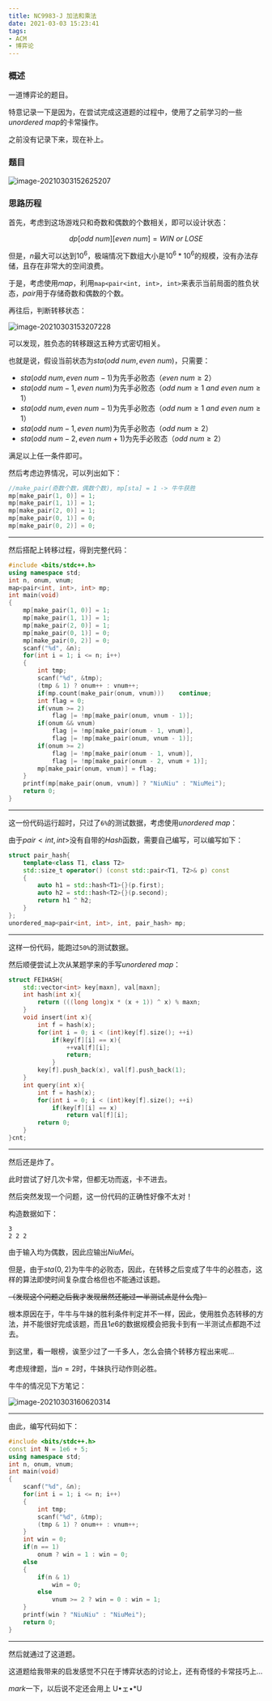```yaml
---
title: NC9983-J 加法和乘法
date: 2021-03-03 15:23:41
tags:
- ACM
- 博弈论
---
```


### 概述

一道博弈论的题目。

特意记录一下是因为，在尝试完成这道题的过程中，使用了之前学习的一些$unordered \  map$的卡常操作。

之前没有记录下来，现在补上。<!-- more -->

### 题目

![image-20210303152625207](https://raw.githubusercontent.com/YZ-HL/yz-hl.github.io/master/img/NC9983-J.png)

### 思路历程

首先，考虑到这场游戏只和奇数和偶数的个数相关，即可以设计状态：

$$dp[odd  \   num][even  \   num]=WIN \ or\  LOSE$$

但是，$n$最大可以达到$10^6$，极端情况下数组大小是$10^6*10^6$的规模，没有办法存储，且存在非常大的空间浪费。

于是，考虑使用$map$，利用```map<pair<int, int>, int>```来表示当前局面的胜负状态，$pair$用于存储奇数和偶数的个数。

再往后，判断转移状态：

![image-20210303153207228](https://raw.githubusercontent.com/YZ-HL/yz-hl.github.io/master/img/NC9983-J-s1.png)

可以发现，胜负态的转移跟这五种方式密切相关。

也就是说，假设当前状态为$sta(odd \  num,even \  num)$，只需要：

- $sta(odd \  num,even \  num-1)$为先手必败态（$even \  num \geq 2$）
- $sta(odd \  num - 1,even \  num)$为先手必败态（$odd \  num \geq 1 \ and\  even \  num \geq 1$）
- $sta(odd \  num,even \  num-1)$为先手必败态（$odd \  num \geq 1 \ and \ even \  num \geq 1$）
- $sta(odd \  num-1,even \  num)$为先手必败态（$odd \  num \geq 2$）
- $sta(odd \  num-2,even \  num+1)$为先手必败态（$odd \  num \geq 2$）

满足以上任一条件即可。

然后考虑边界情况，可以列出如下：

```c++
//make_pair(奇数个数，偶数个数), mp[sta] = 1 -> 牛牛获胜
mp[make_pair(1, 0)] = 1;
mp[make_pair(1, 1)] = 1;
mp[make_pair(2, 0)] = 1;
mp[make_pair(0, 1)] = 0;
mp[make_pair(0, 2)] = 0;
```

---



然后搭配上转移过程，得到完整代码：

```c++
#include <bits/stdc++.h>
using namespace std;
int n, onum, vnum;
map<pair<int, int>, int> mp;
int main(void)
{
    mp[make_pair(1, 0)] = 1;
    mp[make_pair(1, 1)] = 1;
    mp[make_pair(2, 0)] = 1;
    mp[make_pair(0, 1)] = 0;
    mp[make_pair(0, 2)] = 0;
    scanf("%d", &n);
    for(int i = 1; i <= n; i++)
    {
        int tmp;
        scanf("%d", &tmp);
        (tmp & 1) ? onum++ : vnum++;
        if(mp.count(make_pair(onum, vnum)))    continue;
        int flag = 0;
        if(vnum >= 2)
            flag |= !mp[make_pair(onum, vnum - 1)]; 
        if(onum && vnum)
            flag |= !mp[make_pair(onum - 1, vnum)],
            flag |= !mp[make_pair(onum, vnum - 1)];
        if(onum >= 2)
            flag |= !mp[make_pair(onum - 1, vnum)],
            flag |= !mp[make_pair(onum - 2, vnum + 1)];
        mp[make_pair(onum, vnum)] = flag;
    }
    printf(mp[make_pair(onum, vnum)] ? "NiuNiu" : "NiuMei");
    return 0;
}
```

---



这一份代码运行超时，只过了```6%```的测试数据，考虑使用$unordered \  map$：

由于$pair<int, int>$没有自带的$Hash$函数，需要自己编写，可以编写如下：

```c++
struct pair_hash{
    template<class T1, class T2>
    std::size_t operator() (const std::pair<T1, T2>& p) const
    {
        auto h1 = std::hash<T1>{}(p.first);
        auto h2 = std::hash<T2>{}(p.second);
        return h1 ^ h2;
    }
};
unordered_map<pair<int, int>, int, pair_hash> mp;
```

---



这样一份代码，能跑过```50%​```的测试数据。

然后顺便尝试上次从某题学来的手写$unordered \  map$：

```c++
struct FEIHASH{
    std::vector<int> key[maxn], val[maxn];
    int hash(int x){
        return (((long long)x * (x + 1)) ^ x) % maxn;
    }
    void insert(int x){
        int f = hash(x);
        for(int i = 0; i < (int)key[f].size(); ++i)
            if(key[f][i] == x){
                ++val[f][i];
                return;
            }
        key[f].push_back(x), val[f].push_back(1);
    }
    int query(int x){
        int f = hash(x);
        for(int i = 0; i < (int)key[f].size(); ++i)
            if(key[f][i] == x)
                return val[f][i];
        return 0;
    }
}cnt;
```

---



然后还是炸了。

此时尝试了好几次卡常，但都无功而返，卡不进去。

然后突然发现一个问题，这一份代码的正确性好像不太对！

构造数据如下：

```
3
2 2 2
```

由于输入均为偶数，因此应输出$NiuMei$。

但是，由于$sta(0, 2)$为牛牛的必败态，因此，在转移之后变成了牛牛的必胜态，这样的算法即使时间复杂度合格但也不能通过该题。

~~（发现这个问题之后我才发现居然还能过一半测试点是什么鬼）~~

根本原因在于，牛牛与牛妹的胜利条件判定并不一样，因此，使用胜负态转移的方法，并不能很好完成该题，而且$1e6$的数据规模会把我卡到有一半测试点都跑不过去。

到这里，看一眼榜，诶至少过了一千多人，怎么会搞个转移方程出来呢...

考虑规律题，当$n=2$时，牛妹执行动作则必胜。

牛牛的情况见下方笔记：

![image-20210303160620314](https://raw.githubusercontent.com/YZ-HL/yz-hl.github.io/master/img/NC9983-J-s2.png)

---



由此，编写代码如下：

```c++
#include <bits/stdc++.h>
const int N = 1e6 + 5;
using namespace std;
int n, onum, vnum;
int main(void)
{
    scanf("%d", &n);
    for(int i = 1; i <= n; i++)
    {
        int tmp;
        scanf("%d", &tmp);
        (tmp & 1) ? onum++ : vnum++;
    }
    int win = 0;
    if(n == 1)
        onum ? win = 1 : win = 0;
    else
    {
        if(n & 1)
            win = 0;
        else
            vnum >= 2 ? win = 0 : win = 1;
    }
    printf(win ? "NiuNiu" : "NiuMei");
    return 0;
}
```

---



然后就通过了这道题。

这道题给我带来的启发感觉不只在于博弈状态的讨论上，还有奇怪的卡常技巧上...

$mark$一下，以后说不定还会用上    U•ェ•*U

